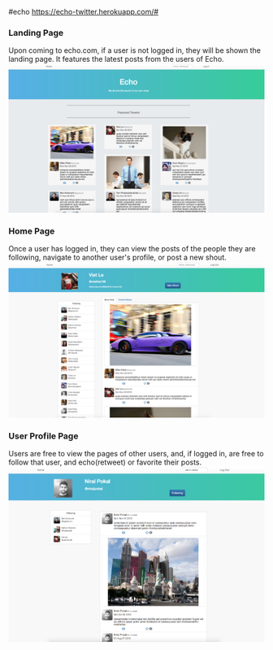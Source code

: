 #echo
https://echo-twitter.herokuapp.com/#

### Landing Page
Upon coming to echo.com, if a user is not logged in, they will be shown the landing page. It features the latest posts from the users of Echo.
![Echo Landing Page](https://github.com/Benjamin-Gnewuch/echo/blob/master/public/img/screenshots/landingpage.png)


### Home Page
Once a user has logged in, they can view the posts of the people they are following, navigate to another user's profile, or post a new shout.
![Home Page](https://github.com/Benjamin-Gnewuch/echo/blob/master/public/img/screenshots/home-page.png)


### User Profile Page
Users are free to view the pages of other users, and, if logged in, are free to follow that user, and echo(retweet) or favorite their posts.
![User Profile Page](https://github.com/Benjamin-Gnewuch/echo/blob/master/public/img/screenshots/other-user.png)
